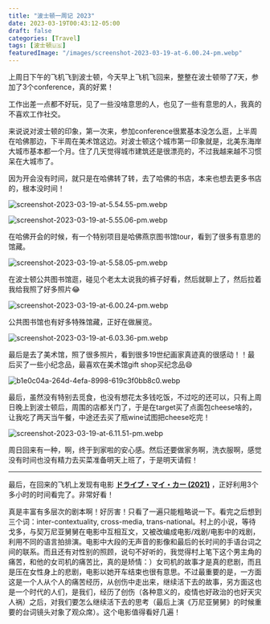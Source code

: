```yaml
---
title: "波士顿一周记 2023"
date: 2023-03-19T00:43:12-05:00
draft: false
categories: [Travel]
tags: [波士顿🇺🇸]
featuredImage: "/images/screenshot-2023-03-19-at-6.00.24-pm.webp"
---
```


上周日下午的飞机飞到波士顿，今天早上飞机飞回来，整整在波士顿带了7天，参加了3个conference，真的好累！
<!--more-->
工作出差一点都不好玩，见了一些没啥意思的人，也见了一些有意思的人，我真的不喜欢工作社交。

来说说对波士顿的印象，第一次来，参加conference很累基本没怎么逛，上半周在哈佛那边，下半周在美术馆这边。对波士顿这个城市第一印象就是，北美东海岸大城市基本都一个月。住了几天觉得城市建筑还是很漂亮的，不过我越来越不习惯呆在大城市了。

因为开会没有时间，就只是在哈佛转了转，去了哈佛的书店，本来也想去更多书店的，根本没时间！

![screenshot-2023-03-19-at-5.54.55-pm.webp](/images/screenshot-2023-03-19-at-5.54.55-pm.webp)

![screenshot-2023-03-19-at-5.55.06-pm.webp](/images/screenshot-2023-03-19-at-5.55.06-pm.webp)

在哈佛开会的时候，有一个特别项目是哈佛燕京图书馆tour，看到了很多有意思的馆藏。

![screenshot-2023-03-19-at-5.58.05-pm.webp](/images/screenshot-2023-03-19-at-5.58.05-pm.webp)

在波士顿公共图书馆逛，碰见个老太太说我的裤子好看，然后就聊上了，然后拉着我给我照了好多照片😂

![screenshot-2023-03-19-at-6.00.24-pm.webp](/images/screenshot-2023-03-19-at-6.00.24-pm.webp)

公共图书馆也有好多特殊馆藏，正好在做展览。

![screenshot-2023-03-19-at-6.03.36-pm.webp](/images/screenshot-2023-03-19-at-6.03.36-pm.webp)

最后是去了美术馆，照了很多照片，看到很多19世纪画家真迹真的很感动！！最后买了一些小纪念品，最喜欢在美术馆gift shop买纪念品😄

![b1e0c04a-264d-4efa-8998-619c3f0bb8c0.webp](/images/b1e0c04a-264d-4efa-8998-619c3f0bb8c0.webp)

最后，虽然没有特别去觅食，也没有想花太多钱吃饭，不过吃的还可以，只有上周日晚上到波士顿后，周围的店都关门了，于是在target买了点面包cheese啥的，让我吃了两天当午餐，中途还去买了瓶wine试图把cheese吃完！

![screenshot-2023-03-19-at-6.11.51-pm.webp](/images/screenshot-2023-03-19-at-6.11.51-pm.webp)

周日回来有一种，啊，终于到家啦的安心感。然后还要做家务啊，洗衣服啊，感觉没有时间也没有精力去买菜准备明天上班了，于是明天请假！

---

最后，在回来的飞机上发现有电影 [**ドライブ・マイ・カー (2021)**](https://www.notion.so/2021-3dfcc19811184b16ac881f5847dc588a?pvs=21) ，正好利用3个多小时的时间看完了。非常好看！

真是丰富有多层次的剧本啊！好厉害！只看了一遍只能粗略说一下。看完之后想到三个词：inter-contextuality, cross-media, trans-national。村上的小说，等待戈多，与契万尼亚舅舅在电影中互相互文，又被改编成电影/戏剧/电影中的戏剧，利用不同的语言拍排演。电影中大段的无声音的影像和最后的长时间的手语台词之间的联系。而且还有对性别的照顾，说句不好听的，我觉得村上笔下这个男主角的痛苦，和他的女司机的痛苦比，真的是矫情：）女司机的故事才是真的悲剧，而且是压在女性身上的悲剧，电影以她开车结束也很有意思。不过最重要的是，一方面这是一个人从个人的痛苦经历，从创伤中走出来，继续活下去的故事，另方面这也是一个时代的人们，是我们，经历了创伤（各种意义的，疫情也好政治的也好天灾人祸）之后，对我们要怎么继续活下去的思考（最后上演《万尼亚舅舅》的时候重要的台词镜头对象了观众席）。这个电影值得看好几遍！
